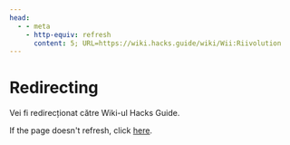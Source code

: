 ```yaml
---
head:
  - - meta
    - http-equiv: refresh
      content: 5; URL=https://wiki.hacks.guide/wiki/Wii:Riivolution
---
```


# Redirecting

Vei fi redirecționat către Wiki-ul Hacks Guide.

If the page doesn't refresh, click [here](https://wiki.hacks.guide/wiki/Wii:Riivolution).
